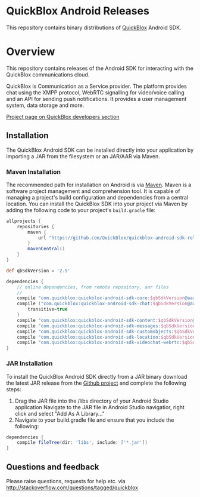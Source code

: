 # QuickBlox Android Releases
This repository contains binary distributions of [QuickBlox](https://quickblox.com) Android SDK.

# Overview
This repository contains releases of the Android SDK for interacting with the QuickBlox communications cloud.

QuickBlox  is Communication as a Service provider. The platform provides chat using the XMPP protocol, WebRTC signalling for video/voice calling and an API for sending push notifications. It provides a user management system, data storage and more. 

[Project page on QuickBlox developers section](http://quickblox.com/developers/Android)

## Installation

The QuickBlox Android SDK can be installed directly into your application by importing a JAR from the filesystem or an JAR/AAR via Maven.

### Maven Installation

The recommended path for installation on Android is via [Maven](http://maven.apache.org/). Maven is a software project management and comprehension tool. It is capable of managing a project's build configuration and dependencies from a central location. You can install the QuickBlox SDK into your project via Maven by adding the following code to your project's `build.gradle` file:

```groovy
allprojects {
    repositories {
        maven {
            url "https://github.com/QuickBlox/quickblox-android-sdk-releases/raw/master/"
        }
        mavenCentral()
    }
}

def qbSdkVersion = '2.5'

dependencies {
    // online dependencies, from remote repository, aar files
    //
    сompile "com.quickblox:quickblox-android-sdk-core:$qbSdkVersion@aar"
    сompile ("com.quickblox:quickblox-android-sdk-chat:$qbSdkVersion@aar"){
        transitive=true
    }
    сompile "com.quickblox:quickblox-android-sdk-content:$qbSdkVersion@aar"
    сompile "com.quickblox:quickblox-android-sdk-messages:$qbSdkVersion@aar"
    сompile "com.quickblox:quickblox-android-sdk-customobjects:$qbSdkVersion@aar"
    сompile "com.quickblox:quickblox-android-sdk-location:$qbSdkVersion@aar"
    сompile "com.quickblox:quickblox-android-sdk-videochat-webrtc:$qbSdkVersion@aar"
}
```

### JAR Installation

To install the QuickBlox Android SDK directly from a JAR binary download the latest JAR release from the [Github project](https://github.com/QuickBlox/quickblox-android-sdk-releases/tree/master/com/quickblox) and complete the following steps:

1. Drag the JAR file into the /libs directory of your Android Studio application Navigate to the JAR file in Android Studio navigatior, right click and select "Add As A Library..."
2. Navigate to your build.gradle file and ensure that you include the following:

```groovy
dependencies {
    compile fileTree(dir: 'libs', include: ['*.jar'])
}
```

## Questions and feedback

Please raise questions, requests for help etc. via http://stackoverflow.com/questions/tagged/quickblox
